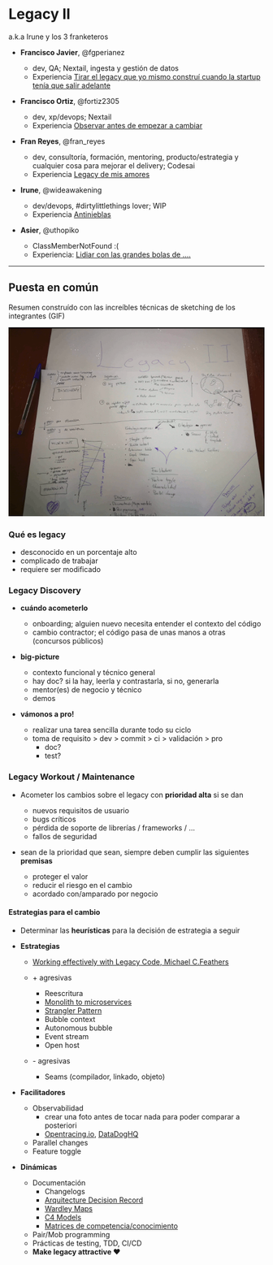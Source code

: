 # Legacy II
a.k.a Irune y los 3 franketeros

+ **Francisco Javier**, @fgperianez
    + dev, QA; Nextail, ingesta y gestión de datos
    + Experiencia [Tirar el legacy que yo mismo construí cuando la startup tenía que salir adelante](https://ftt.programania.net/2019/experiencia/317124317462000)



+ **Francisco Ortiz**, @fortiz2305
    + dev, xp/devops; Nextail
    + Experiencia [Observar antes de empezar a cambiar](https://ftt.programania.net/2019/experiencia/1554977395000)

+ **Fran Reyes**, @fran_reyes
    + dev, consultoría, formación, mentoring, producto/estrategia y cualquier cosa para mejorar el delivery; Codesai
    + Experiencia [Legacy de mis amores](https://ftt.programania.net/2019/experiencia/1552897702000)

+ **Irune**, @wideawakening
    + dev/devops, #dirtylittlethings lover; WIP
    + Experiencia [Antinieblas](https://ftt.programania.net/2019/experiencia/1549712701000)

+ **Asier**, @uthopiko
    + ClassMemberNotFound :(
    + Experiencia: [Lidiar con las grandes bolas de ....](https://ftt.programania.net/2019/experiencia/1552149157000)


___

## Puesta en común

Resumen construído con las increíbles técnicas de sketching de los integrantes (GIF)

![resumen](2.gif)

### Qué es legacy

- desconocido en un porcentaje alto
- complicado de trabajar
- requiere ser modificado


### Legacy Discovery

* **cuándo acometerlo**
    * onboarding; alguien nuevo necesita entender el contexto del código
    * cambio contractor; el código pasa de unas manos a otras (concursos públicos)

* **big-picture**
    * contexto funcional y técnico general
    * hay doc? si la hay, leerla y contrastarla, si no, generarla
    * mentor(es) de negocio y técnico
    * demos

* **vámonos a pro!**
    * realizar una tarea sencilla durante todo su ciclo
    * toma de requisito > dev > commit > ci > validación > pro
        * doc?
        * test?

### Legacy Workout / Maintenance

* Acometer los cambios sobre el legacy con **prioridad alta** si se dan
    * nuevos requisitos de usuario
    * bugs críticos
    * pérdida de soporte de librerías / frameworks / ...
    * fallos de seguridad

* sean de la prioridad que sean, siempre deben cumplir las siguientes **premisas**    
    * proteger el valor
    * reducir el riesgo en el cambio
    * acordado con/amparado por negocio

#### Estrategias para el cambio

* Determinar las **heurísticas** para la decisión de estrategia a seguir

* **Estrategias**
    * [Working effectively with Legacy Code, Michael C.Feathers](https://www.amazon.com/Working-Effectively-Legacy-Michael-Feathers/dp/0131177052)
    * \+ agresivas
        + Reescritura
        + [Monolith to microservices](https://martinfowler.com/articles/break-monolith-into-microservices.html)
        + [Strangler Pattern](https://www.michielrook.nl/2016/11/strangler-pattern-practice)        
        + Bubble context
        + Autonomous bubble
        + Event stream
        + Open host
        
    * \- agresivas
        + Seams (compilador, linkado, objeto)
   
* **Facilitadores**

    - Observabilidad
        - crear una foto antes de tocar nada para poder comparar a posteriori
        - [Opentracing.io](https://opentracing.io), [DataDogHQ](https://www.datadoghq.com/apm)
    - Parallel changes
    - Feature toggle

   
* **Dinámicas**
    - Documentación
        + Changelogs
        +  [Arquitecture Decision Record](https://github.com/joelparkerhenderson/architecture_decision_record)
        +  [Wardley Maps](https://miro.com/blog/wardley-maps-whiteboard-canvas/)
        +  [C4 Models](https://c4model.com)
        + [Matrices de competencia/conocimiento](https://ftt.programania.net/2018/experiencia/2018019)
    - Pair/Mob programming
    - Prácticas de testing, TDD, CI/CD
    - **Make legacy attractive ♥**



